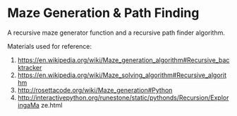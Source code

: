 # Maze Generation & Path Finding

A recursive maze generator function and a recursive path finder algorithm.

Materials used for reference:
1. https://en.wikipedia.org/wiki/Maze_generation_algorithm#Recursive_backtracker
2. https://en.wikipedia.org/wiki/Maze_solving_algorithm#Recursive_algorithm
3. http://rosettacode.org/wiki/Maze_generation#Python
4. http://interactivepython.org/runestone/static/pythonds/Recursion/ExploringaMa ze.html
